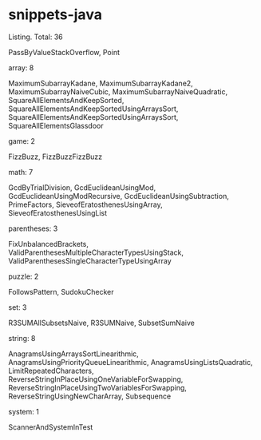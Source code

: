 snippets-java
=============

Listing. Total: 36


PassByValueStackOverflow, Point


array: 8

MaximumSubarrayKadane, MaximumSubarrayKadane2, MaximumSubarrayNaiveCubic, MaximumSubarrayNaiveQuadratic, 
SquareAllElementsAndKeepSorted, SquareAllElementsAndKeepSortedUsingArraysSort, SquareAllElementsAndKeepSortedUsingArraysSort,
SquareAllElementsGlassdoor


game: 2

FizzBuzz, FizzBuzzFizzBuzz


math: 7

GcdByTrialDivision, GcdEuclideanUsingMod, GcdEuclideanUsingModRecursive, GcdEuclideanUsingSubtraction, 
PrimeFactors, SieveofEratosthenesUsingArray, SieveofEratosthenesUsingList


parentheses: 3

FixUnbalancedBrackets, ValidParenthesesMultipleCharacterTypesUsingStack, ValidParenthesesSingleCharacterTypeUsingArray


puzzle: 2

FollowsPattern, SudokuChecker


set: 3

R3SUMAllSubsetsNaive, R3SUMNaive, SubsetSumNaive


string: 8

AnagramsUsingArraysSortLinearithmic, AnagramsUsingPriorityQueueLinearithmic, AnagramsUsingListsQuadratic, LimitRepeatedCharacters, 
ReverseStringInPlaceUsingOneVariableForSwapping, ReverseStringInPlaceUsingTwoVariablesForSwapping, 
ReverseStringUsingNewCharArray, Subsequence


system: 1

ScannerAndSystemInTest



